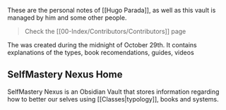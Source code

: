 These are the personal notes of [[Hugo Parada]], as well as this vault is managed by him and some other people.

> Check the [[00-Index/Contributors/Contributors]] page

The was created during the midnight of October 29th. It contains explanations of the types, book recomendations, guides, videos

## SelfMastery Nexus Home

SelfMastery Nexus is an Obsidian Vault that stores information regarding how to better our selves using [[Classes|typology]], books and systems.